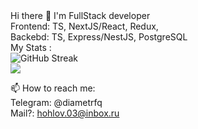 <!DOCTYPE HTML>
<html>
  <body>
      <div class="me">
        Hi there 👋
        I'm FullStack developer           <br>
        Frontend: TS, NextJS/React, Redux,  <br>
        Backebd: TS, Express/NestJS, PostgreSQL <br>
      </div>
      <div class="stat">
        My Stats :<br>
        <img src="https://streak-stats.demolab.com?user=DiametrFQ&theme=github-dark-blue&border_radius=6&card_width=300&type=png" alt="GitHub Streak"/><br>
        <img src="https://github-readme-stats.vercel.app/api/top-langs/?username=DiametrFQ&layout=donut-vertical"/><br>
      </div>
    </div>
  </body>
</html>

📫 How to reach me:<br>
Telegram: @diametrfq<br>
Mail?: hohlov.03@inbox.ru
